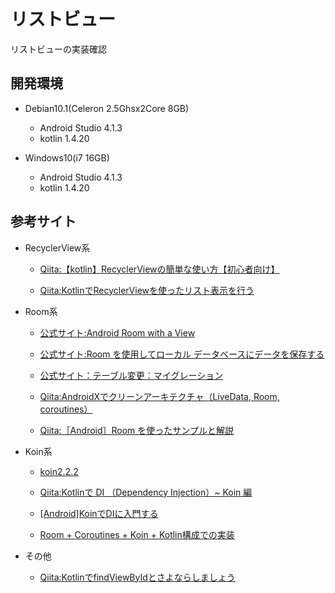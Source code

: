 # リストビュー
リストビューの実装確認

## 開発環境
* Debian10.1(Celeron 2.5Ghsx2Core 8GB)
  * Android Studio 4.1.3
  * kotlin 1.4.20

* Windows10(i7 16GB)
  * Android Studio 4.1.3
  * kotlin 1.4.20


## 参考サイト 
* RecyclerView系
  * [Qiita:【kotlin】RecyclerViewの簡単な使い方【初心者向け】](https://qiita.com/saiki-ii/items/78ed73134784f3e5db7e)

  * [Qiita:KotlinでRecyclerViewを使ったリスト表示を行う](https://qiita.com/Todate/items/297bc3e4d0f3d2477ed3)

* Room系
   * [公式サイト:Android Room with a View](https://codelabs.developers.google.com/codelabs/android-room-with-a-view-kotlin)

  * [公式サイト:Room を使用してローカル データベースにデータを保存する](https://developer.android.com/training/data-storage/room?hl=ja)

  * [公式サイト：テーブル変更：マイグレーション](https://developer.android.com/training/data-storage/room/migrating-db-versions?hl=ja#handle-default-values-migrations)

  * [Qiita:AndroidXでクリーンアーキテクチャ（LiveData, Room, coroutines）](https://qiita.com/TakenokoTech/items/772d39a50c9a2d17cb93) 

  * [Qiita:［Android］Room を使ったサンプルと解説](https://qiita.com/kaleidot725/items/34f29efaeb6d836e010e)

* Koin系
  * [koin2.2.2](https://start.insert-koin.io/)
  * [Qiita:Kotlinで DI （Dependency Injection）~ Koin 編](https://qiita.com/sudachi808/items/8e03503f52b4f11533a2)

  * [[Android]KoinでDIに入門する](https://dev.classmethod.jp/articles/koin_di_exercise/)

  * [Room + Coroutines + Koin + Kotlin構成での実装](https://qiita.com/Slowhand0309/items/ece245e2c0e3656afe6b)

* その他
  * [Qiita:KotlinでfindViewByIdとさよならしましょう](https://qiita.com/superman9387/items/9df8038c4db92a7136c8)
